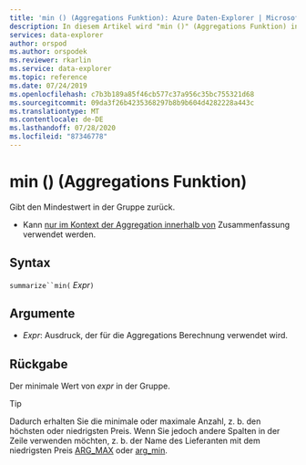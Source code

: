 ```yaml
---
title: 'min () (Aggregations Funktion): Azure Daten-Explorer | Microsoft-Dokumentation'
description: In diesem Artikel wird "min ()" (Aggregations Funktion) in Azure Daten-Explorer beschrieben.
services: data-explorer
author: orspod
ms.author: orspodek
ms.reviewer: rkarlin
ms.service: data-explorer
ms.topic: reference
ms.date: 07/24/2019
ms.openlocfilehash: c7b3b189a85f46cb577c37a956c35bc755321d68
ms.sourcegitcommit: 09da3f26b4235368297b8b9b604d4282228a443c
ms.translationtype: MT
ms.contentlocale: de-DE
ms.lasthandoff: 07/28/2020
ms.locfileid: "87346778"
---
```

# <a name="min-aggregation-function"></a>min () (Aggregations Funktion)

Gibt den Mindestwert in der Gruppe zurück. 

* Kann [nur im Kontext der Aggregation innerhalb von](summarizeoperator.md) Zusammenfassung verwendet werden.

## <a name="syntax"></a>Syntax

`summarize``min(` *Expr*`)`

## <a name="arguments"></a>Argumente

* *Expr*: Ausdruck, der für die Aggregations Berechnung verwendet wird. 

## <a name="returns"></a>Rückgabe

Der minimale Wert von *expr* in der Gruppe.
 
> [!TIP]
> Dadurch erhalten Sie die minimale oder maximale Anzahl, z. b. den höchsten oder niedrigsten Preis. Wenn Sie jedoch andere Spalten in der Zeile verwenden möchten, z. b. der Name des Lieferanten mit dem niedrigsten Preis [ARG_MAX](arg-max-aggfunction.md) oder [arg_min](arg-min-aggfunction.md).